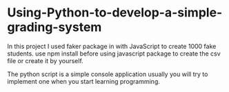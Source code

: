 # Using-Python-to-develop-a-simple-grading-system
In this project I used faker package in with JavaScript to create 1000 fake students.
use npm install before using javascript package to create the csv file or create it by yourself.

The python script is a simple console application usually you will try to implement one when you start learning programming.
